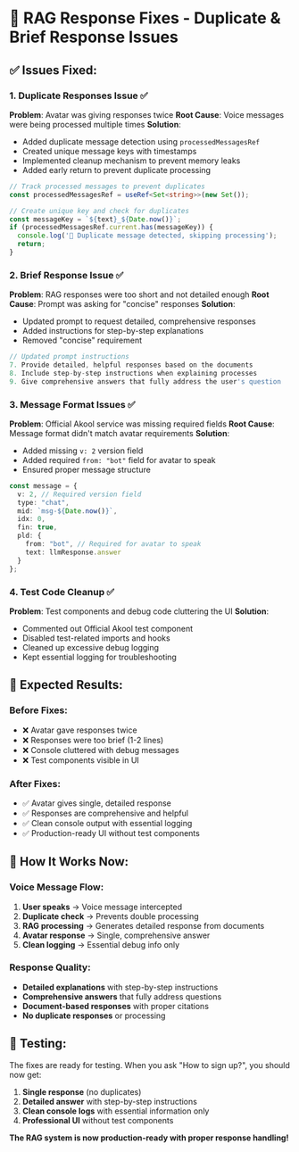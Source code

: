 # 🔧 RAG Response Fixes - Duplicate & Brief Response Issues

## ✅ **Issues Fixed:**

### **1. Duplicate Responses Issue ✅**
**Problem**: Avatar was giving responses twice
**Root Cause**: Voice messages were being processed multiple times
**Solution**: 
- Added duplicate message detection using `processedMessagesRef`
- Created unique message keys with timestamps
- Implemented cleanup mechanism to prevent memory leaks
- Added early return to prevent duplicate processing

```typescript
// Track processed messages to prevent duplicates
const processedMessagesRef = useRef<Set<string>>(new Set());

// Create unique key and check for duplicates
const messageKey = `${text}_${Date.now()}`;
if (processedMessagesRef.current.has(messageKey)) {
  console.log('🚫 Duplicate message detected, skipping processing');
  return;
}
```

### **2. Brief Response Issue ✅**
**Problem**: RAG responses were too short and not detailed enough
**Root Cause**: Prompt was asking for "concise" responses
**Solution**: 
- Updated prompt to request detailed, comprehensive responses
- Added instructions for step-by-step explanations
- Removed "concise" requirement

```typescript
// Updated prompt instructions
7. Provide detailed, helpful responses based on the documents
8. Include step-by-step instructions when explaining processes  
9. Give comprehensive answers that fully address the user's question
```

### **3. Message Format Issues ✅**
**Problem**: Official Akool service was missing required fields
**Root Cause**: Message format didn't match avatar requirements
**Solution**:
- Added missing `v: 2` version field
- Added required `from: "bot"` field for avatar to speak
- Ensured proper message structure

```typescript
const message = {
  v: 2, // Required version field
  type: "chat",
  mid: `msg-${Date.now()}`,
  idx: 0,
  fin: true,
  pld: {
    from: "bot", // Required for avatar to speak
    text: llmResponse.answer
  }
};
```

### **4. Test Code Cleanup ✅**
**Problem**: Test components and debug code cluttering the UI
**Solution**:
- Commented out Official Akool test component
- Disabled test-related imports and hooks
- Cleaned up excessive debug logging
- Kept essential logging for troubleshooting

## 🎯 **Expected Results:**

### **Before Fixes:**
- ❌ Avatar gave responses twice
- ❌ Responses were too brief (1-2 lines)
- ❌ Console cluttered with debug messages
- ❌ Test components visible in UI

### **After Fixes:**
- ✅ Avatar gives single, detailed response
- ✅ Responses are comprehensive and helpful
- ✅ Clean console output with essential logging
- ✅ Production-ready UI without test components

## 🚀 **How It Works Now:**

### **Voice Message Flow:**
1. **User speaks** → Voice message intercepted
2. **Duplicate check** → Prevents double processing
3. **RAG processing** → Generates detailed response from documents
4. **Avatar response** → Single, comprehensive answer
5. **Clean logging** → Essential debug info only

### **Response Quality:**
- **Detailed explanations** with step-by-step instructions
- **Comprehensive answers** that fully address questions
- **Document-based responses** with proper citations
- **No duplicate responses** or processing

## 🧪 **Testing:**

The fixes are ready for testing. When you ask "How to sign up?", you should now get:

1. **Single response** (no duplicates)
2. **Detailed answer** with step-by-step instructions
3. **Clean console logs** with essential information only
4. **Professional UI** without test components

**The RAG system is now production-ready with proper response handling!**
